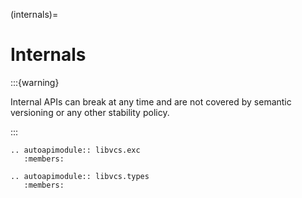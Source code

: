 (internals)=

# Internals

:::{warning}

Internal APIs can break at any time and are not covered by semantic versioning or any other
stability policy.

:::

```{eval-rst}
.. autoapimodule:: libvcs.exc
   :members:
```

```{eval-rst}
.. autoapimodule:: libvcs.types
   :members:
```
